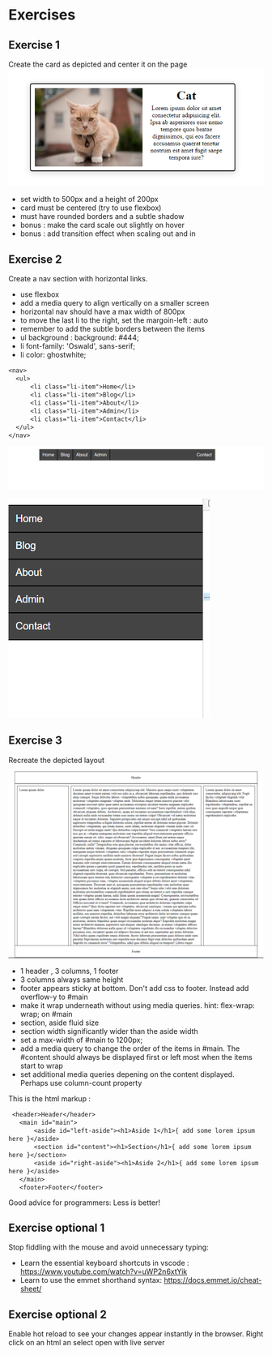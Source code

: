 
# Exercises

## Exercise 1
Create the card as depicted and center it on the page
![alt text](https://github.com/senner008/Class12/blob/master/HTMLCSSWeek_2/card_challenge.png "Card challenge")

- set width to 500px and a height of 200px
- card must be centered (try to use flexbox)
- must have rounded borders and a subtle shadow 
- bonus : make the card scale out slightly on hover
- bonus : add transition effect when scaling out and in


## Exercise 2

Create a nav section with horizontal links.

- use flexbox
- add a media query to align vertically on a smaller screen
- horizontal nav should have a max width of 800px
- to move the last li to the right, set the margoin-left : auto
- remember to add the subtle borders between the items 
- ul background : background: #444; 
- li font-family: 'Oswald', sans-serif;
- li color: ghostwhite;

```
<nav>
  <ul>
      <li class="li-item">Home</li>
      <li class="li-item">Blog</li>
      <li class="li-item">About</li>
      <li class="li-item">Admin</li>
      <li class="li-item">Contact</li>
  </ul>
</nav>
```

![alt text](https://github.com/senner008/Class12/blob/master/HTMLCSSWeek_2/horizontal_nav.png "horizontal nav")

![alt text](https://github.com/senner008/Class12/blob/master/HTMLCSSWeek_2/vertical_nav.png "vertical nav")


## Exercise 3

Recreate the depicted layout

![alt text](https://github.com/senner008/Class12/blob/master/HTMLCSSWeek_2/layout.png "layout")

- 1 header , 3 columns, 1 footer
- 3 columns always same height
- footer appears sticky at bottom. Don't add css to footer. Instead add overflow-y to #main 
- make it wrap underneath without using media queries. hint: flex-wrap: wrap; on #main
- section, aside fluid size
- section width significantly wider than the aside width
- set a max-width of #main to 1200px;
- add a media query to change the order of the items in #main. The #content should always be displayed first or left most when the items start to wrap
- set additional media queries depening on the content displayed. Perhaps use column-count property

This is the html markup : 

```
 <header>Header</header>
   <main id="main">
       <aside id="left-aside"><h1>Aside 1</h1>{ add some lorem ipsum here }</aside>
       <section id="content"><h1>Section</h1>{ add some lorem ipsum here }</section>
       <aside id="right-aside"><h1>Aside 2</h1>{ add some lorem ipsum here }</aside>
   </main>
   <footer>Footer</footer>
```

Good advice for programmers: Less is better!

## Exercise optional 1 

Stop fiddling with the mouse and avoid unnecessary typing:

- Learn the essential keyboard shortcuts in vscode : https://www.youtube.com/watch?v=uWP2n6xtYik
- Learn to use the emmet shorthand syntax: https://docs.emmet.io/cheat-sheet/

## Exercise optional 2

Enable hot reload to see your changes appear instantly in the browser. Right click on an html an select open with live server





